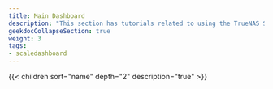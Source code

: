 ```yaml
---
title: Main Dashboard
description: "This section has tutorials related to using the TrueNAS SCALE Dashboard."
geekdocCollapseSection: true
weight: 3
tags:
- scaledashboard
---
```


{{< children sort="name" depth="2" description="true" >}} 
